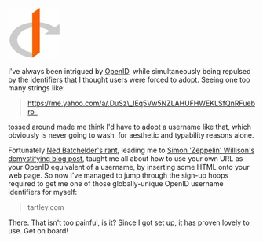 <!--
.. title: OpenID works!
.. slug: openid-works
.. date: 2008-09-17 19:06:48-05:00
.. tags: geek,journal
-->


![](/files/2008/09/openid.jpeg)

I've always been
intrigued by [OpenID](http://openid.net), while simultaneously being
repulsed by the identifiers that I thought users were forced to adopt.
Seeing one too many strings like:

> https://me.yahoo.com/a/.DuSz\_IEq5Vw5NZLAHUFHWEKLSfQnRFuebro-

tossed around made me think I'd have to adopt a username like that,
which obviously is never going to wash, for aesthetic and typability
reasons alone.

Fortunately [Ned Batchelder's
rant](http://nedbatchelder.com/blog/200809/openid_is_too_hard.html),
leading me to [Simon 'Zeppelin' Willison's demystifying blog
post](http://simonwillison.net/2006/Dec/19/openid/), taught me all about
how to use your own URL as your OpenID equivalent of a username, by
inserting some HTML onto your web page. So now I've managed to jump
through the sign-up hoops required to get me one of those
globally-unique OpenID username identifiers for myself:

> tartley.com

There. That isn't too painful, is it? Since I got set up, it has proven
lovely to use. Get on board!